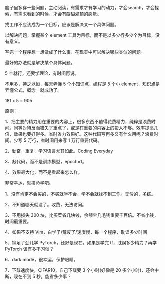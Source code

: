 脑子里多存一些问题，主动阅读，有需求才有学习的动力，才会search，才会探索，有需求看到的时候，才会有醍醐灌顶的感觉。

找工作不应该成为一个目标，应该是解决某一个具体问题。

以解决问题，掌握某个 element 工具为目标，而不是以多少行多少个为目标，没有意义。

写完一个程序想一想做成了什么事，在现实中可以解决哪些类似的问题。

最好的办法就是解决某个具体问题。




5 个就行，还要学理论，有时间再说。

不用多，持之以恒，每天弄懂 5 个小知识点，编程是 5 个小 element，知识点是弄懂公式，概念。就成功了。

181 x 5 = 905


原则：

1、把主要的精力用在重要的内容上，很多东西不值得花费精力，纯粹是浪费时间。同等对待反而错失了重点了，或是在重要的内容上的投入不够。效率提高几倍，效果也要好得多。省时省力效果好。这种代码写再多又有什么用呢？浪费时间。少写 5 万行，省时间用来写 1 万行重要代码。

2、勤奋，重复，学习语言尤其如此。Coding  Everyday

3、敲代码，而不是训练模型，epoch=1。

4、效果最大化，而不是看起来怎么样。


非常幸运，就拼命学吧。

1、没有肯定不会买的，不买就学不会，学不会就找不到工作。无价的，多练。

2、不知道哪天就没了。收费，无法访问。

3、不用损失 300 块，比买菜省几块钱，余额宝几毛钱重要千百倍。不省小钱，时间最重要。

4、如果不支持 Vim，白学了/荒废了/速度慢，每一个程序，耽误多少时间

5、铆足了劲儿学 PyTorch，还好是现在，如果是学完 tf，耽误多少精力？再学 PyTorch 该有多不习惯？

6、dark mode，很幸运，保护眼睛。

7、下载速度快，CIFAR10，自己下载要 3 个小时(好像是 20 多个小时)，还会中断，现在不到 5 秒。能省多少事？
